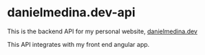 # danielmedina.dev-api
This is the backend API for my personal website, [danielmedina.dev](https://danielmedina.dev)

This API integrates with my front end angular app.